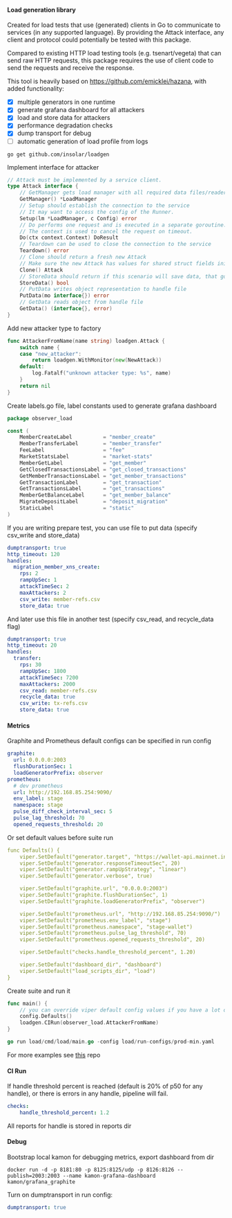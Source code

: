 #### Load generation library
Created for load tests that use (generated) clients in Go to communicate to services (in any supported language). By providing the Attack interface, any client and protocol could potentially be tested with this package.

Compared to existing HTTP load testing tools (e.g. tsenart/vegeta) that can send raw HTTP requests, this package requires the use of client code to send the requests and receive the response.

This tool is heavily based on https://github.com/emicklei/hazana, with added functionality:
- [x] multiple generators in one runtime
- [x] generate grafana dashboard for all attackers
- [x] load and store data for attackers
- [x] performance degradation checks
- [x] dump transport for debug
- [ ] automatic generation of load profile from logs
```
go get github.com/insolar/loadgen
```

Implement interface for attacker
```go
// Attack must be implemented by a service client.
type Attack interface {
	// GetManager gets load manager with all required data files/readers/writers
	GetManager() *LoadManager
	// Setup should establish the connection to the service
	// It may want to access the config of the Runner.
	Setup(lm *LoadManager, c Config) error
	// Do performs one request and is executed in a separate goroutine.
	// The context is used to cancel the request on timeout.
	Do(ctx context.Context) DoResult
	// Teardown can be used to close the connection to the service
	Teardown() error
	// Clone should return a fresh new Attack
	// Make sure the new Attack has values for shared struct fields initialized at Setup.
	Clone() Attack
	// StoreData should return if this scenario will save data, that gonna be needed for another scenario or verification
	StoreData() bool
	// PutData writes object representation to handle file
	PutData(mo interface{}) error
	// GetData reads object from handle file
	GetData() (interface{}, error)
}
```
Add new attacker type to factory
```go
func AttackerFromName(name string) loadgen.Attack {
	switch name {
	case "new_attacker":
		return loadgen.WithMonitor(new(NewAttack))
	default:
		log.Fatalf("unknown attacker type: %s", name)
	}
	return nil
}
```
Create labels.go file, label constants used to generate grafana dashboard
```go
package observer_load

const (
	MemberCreateLabel          = "member_create"
	MemberTransferLabel        = "member_transfer"
	FeeLabel                   = "fee"
	MarketStatsLabel           = "market-stats"
	MemberGetLabel             = "get_member"
	GetClosedTransactionsLabel = "get_closed_transactions"
	GetMemberTransactionsLabel = "get_member_transactions"
	GetTransactionLabel        = "get_transaction"
	GetTransactionsLabel       = "get_transactions"
	MemberGetBalanceLabel      = "get_member_balance"
	MigrateDepositLabel        = "deposit_migration"
	StaticLabel                = "static"
)
```
If you are writing prepare test, you can use file to put data (specify csv_write and store_data)
```yaml
dumptransport: true
http_timeout: 120
handles:
  migration_member_xns_create:
    rps: 2
    rampUpSec: 1
    attackTimeSec: 2
    maxAttackers: 2
    csv_write: member-refs.csv
    store_data: true
```
And later use this file in another test (specify csv_read, and recycle_data flag)
```yaml
dumptransport: true
http_timeout: 20
handles:
  transfer:
    rps: 30
    rampUpSec: 1800
    attackTimeSec: 7200
    maxAttackers: 2000
    csv_read: member-refs.csv
    recycle_data: true
    csv_write: tx-refs.csv
    store_data: true
```

#### Metrics
Graphite and Prometheus default configs can be specified in run config
```yaml
graphite:
  url: 0.0.0.0:2003
  flushDurationSec: 1
  loadGeneratorPrefix: observer
prometheus:
  # dev prometheus
  url: http://192.168.85.254:9090/
  env_label: stage
  namespace: stage
  pulse_diff_check_interval_sec: 5
  pulse_lag_threshold: 70
  opened_requests_threshold: 20
```

Or set default values before suite run
```yaml
func Defaults() {
	viper.SetDefault("generator.target", "https://wallet-api.mainnet.insolar.io")
	viper.SetDefault("generator.responseTimeoutSec", 20)
	viper.SetDefault("generator.rampUpStrategy", "linear")
	viper.SetDefault("generator.verbose", true)

	viper.SetDefault("graphite.url", "0.0.0.0:2003")
	viper.SetDefault("graphite.flushDurationSec", 1)
	viper.SetDefault("graphite.loadGeneratorPrefix", "observer")

	viper.SetDefault("prometheus.url", "http://192.168.85.254:9090/")
	viper.SetDefault("prometheus.env_label", "stage")
	viper.SetDefault("prometheus.namespace", "stage-wallet")
	viper.SetDefault("prometheus.pulse_lag_threshold", 70)
	viper.SetDefault("prometheus.opened_requests_threshold", 20)

	viper.SetDefault("checks.handle_threshold_percent", 1.20)

	viper.SetDefault("dashboard_dir", "dashboard")
	viper.SetDefault("load_scripts_dir", "load")
}
```

Create suite and run it
```go
func main() {
	// you can override viper default config values if you have a lot of common load profiles in separate yamls
	config.Defaults()
	loadgen.CIRun(observer_load.AttackerFromName)
}
```

```go
go run load/cmd/load/main.go -config load/run-configs/prod-min.yaml
```

For more examples see [this](https://github.com/insolar/go-autotests) repo

#### CI Run
If handle threshold percent is reached (default is 20% of p50 for any handle), or there is errors in any handle, pipeline will fail.
```yaml
checks:
    handle_threshold_percent: 1.2
```
All reports for handle is stored in reports dir

#### Debug
Bootstrap local kamon for debugging metrics, export dashboard from dir
```
docker run -d -p 8181:80 -p 8125:8125/udp -p 8126:8126 --publish=2003:2003 --name kamon-grafana-dashboard kamon/grafana_graphite
```
Turn on dumptransport in run config:
```yaml
dumptransport: true
```